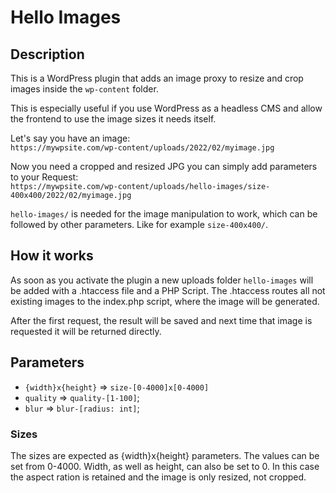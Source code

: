# Hello Images

## Description

This is a WordPress plugin that adds an image proxy to resize and crop images inside the `wp-content` folder.

This is especially useful if you use WordPress as a headless CMS and allow the frontend to use the image sizes it needs
itself.

Let's say you have an image:  
`https://mywpsite.com/wp-content/uploads/2022/02/myimage.jpg`

Now you need a cropped and resized JPG you can simply add parameters to your Request:  
`https://mywpsite.com/wp-content/uploads/hello-images/size-400x400/2022/02/myimage.jpg`

`hello-images/` is needed for the image manipulation to work, which can be followed by other parameters. Like for example `size-400x400/`.


## How it works

As soon as you activate the plugin a new uploads folder `hello-images` will be added with a .htaccess file and a PHP Script. The .htaccess routes all not existing images to the index.php script, where the image will be generated.

After the first request, the result will be saved and next time that image is requested it will be returned directly.

## Parameters

* `{width}x{height}` => `size-[0-4000]x[0-4000]`
* `quality` => `quality-[1-100]`;
* `blur` => `blur-[radius: int]`;

### Sizes

The sizes are expected as {width}x{height} parameters. The values can be set from 0-4000.
Width, as well as height, can also be set to 0. In this case the aspect ration is retained and the image is only resized, not cropped.
